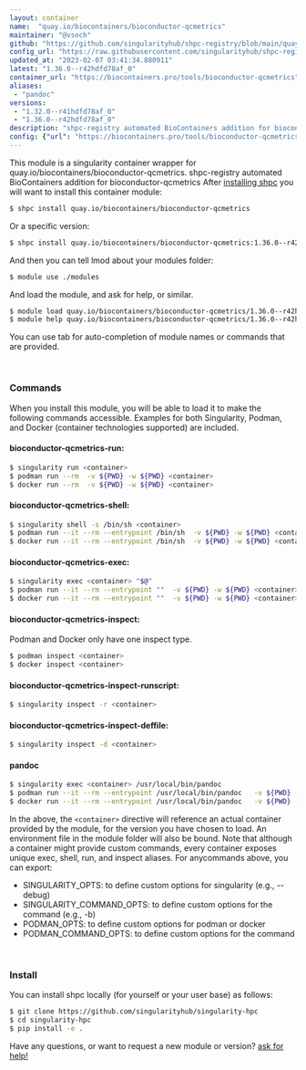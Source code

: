 ```yaml
---
layout: container
name:  "quay.io/biocontainers/bioconductor-qcmetrics"
maintainer: "@vsoch"
github: "https://github.com/singularityhub/shpc-registry/blob/main/quay.io/biocontainers/bioconductor-qcmetrics/container.yaml"
config_url: "https://raw.githubusercontent.com/singularityhub/shpc-registry/main/quay.io/biocontainers/bioconductor-qcmetrics/container.yaml"
updated_at: "2023-02-07 03:41:34.880911"
latest: "1.36.0--r42hdfd78af_0"
container_url: "https://biocontainers.pro/tools/bioconductor-qcmetrics"
aliases:
 - "pandoc"
versions:
 - "1.32.0--r41hdfd78af_0"
 - "1.36.0--r42hdfd78af_0"
description: "shpc-registry automated BioContainers addition for bioconductor-qcmetrics"
config: {"url": "https://biocontainers.pro/tools/bioconductor-qcmetrics", "maintainer": "@vsoch", "description": "shpc-registry automated BioContainers addition for bioconductor-qcmetrics", "latest": {"1.36.0--r42hdfd78af_0": "sha256:785005157272479bfb3384cac5dc1be634d9d42ed9d407b9ea61e0de7b9ee28c"}, "tags": {"1.32.0--r41hdfd78af_0": "sha256:9be664a2c5ccc626fd29c76b393dbaa5efe048ec216ec1bea1a836aa4645d255", "1.36.0--r42hdfd78af_0": "sha256:785005157272479bfb3384cac5dc1be634d9d42ed9d407b9ea61e0de7b9ee28c"}, "docker": "quay.io/biocontainers/bioconductor-qcmetrics", "aliases": {"pandoc": "/usr/local/bin/pandoc"}}
---
```


This module is a singularity container wrapper for quay.io/biocontainers/bioconductor-qcmetrics.
shpc-registry automated BioContainers addition for bioconductor-qcmetrics
After [installing shpc](#install) you will want to install this container module:


```bash
$ shpc install quay.io/biocontainers/bioconductor-qcmetrics
```

Or a specific version:

```bash
$ shpc install quay.io/biocontainers/bioconductor-qcmetrics:1.36.0--r42hdfd78af_0
```

And then you can tell lmod about your modules folder:

```bash
$ module use ./modules
```

And load the module, and ask for help, or similar.

```bash
$ module load quay.io/biocontainers/bioconductor-qcmetrics/1.36.0--r42hdfd78af_0
$ module help quay.io/biocontainers/bioconductor-qcmetrics/1.36.0--r42hdfd78af_0
```

You can use tab for auto-completion of module names or commands that are provided.

<br>

### Commands

When you install this module, you will be able to load it to make the following commands accessible.
Examples for both Singularity, Podman, and Docker (container technologies supported) are included.

#### bioconductor-qcmetrics-run:

```bash
$ singularity run <container>
$ podman run --rm  -v ${PWD} -w ${PWD} <container>
$ docker run --rm  -v ${PWD} -w ${PWD} <container>
```

#### bioconductor-qcmetrics-shell:

```bash
$ singularity shell -s /bin/sh <container>
$ podman run --it --rm --entrypoint /bin/sh  -v ${PWD} -w ${PWD} <container>
$ docker run --it --rm --entrypoint /bin/sh  -v ${PWD} -w ${PWD} <container>
```

#### bioconductor-qcmetrics-exec:

```bash
$ singularity exec <container> "$@"
$ podman run --it --rm --entrypoint ""  -v ${PWD} -w ${PWD} <container> "$@"
$ docker run --it --rm --entrypoint ""  -v ${PWD} -w ${PWD} <container> "$@"
```

#### bioconductor-qcmetrics-inspect:

Podman and Docker only have one inspect type.

```bash
$ podman inspect <container>
$ docker inspect <container>
```

#### bioconductor-qcmetrics-inspect-runscript:

```bash
$ singularity inspect -r <container>
```

#### bioconductor-qcmetrics-inspect-deffile:

```bash
$ singularity inspect -d <container>
```


#### pandoc

```bash
$ singularity exec <container> /usr/local/bin/pandoc
$ podman run --it --rm --entrypoint /usr/local/bin/pandoc   -v ${PWD} -w ${PWD} <container> -c " $@"
$ docker run --it --rm --entrypoint /usr/local/bin/pandoc   -v ${PWD} -w ${PWD} <container> -c " $@"
```



In the above, the `<container>` directive will reference an actual container provided
by the module, for the version you have chosen to load. An environment file in the
module folder will also be bound. Note that although a container
might provide custom commands, every container exposes unique exec, shell, run, and
inspect aliases. For anycommands above, you can export:

 - SINGULARITY_OPTS: to define custom options for singularity (e.g., --debug)
 - SINGULARITY_COMMAND_OPTS: to define custom options for the command (e.g., -b)
 - PODMAN_OPTS: to define custom options for podman or docker
 - PODMAN_COMMAND_OPTS: to define custom options for the command

<br>

### Install

You can install shpc locally (for yourself or your user base) as follows:

```bash
$ git clone https://github.com/singularityhub/singularity-hpc
$ cd singularity-hpc
$ pip install -e .
```

Have any questions, or want to request a new module or version? [ask for help!](https://github.com/singularityhub/singularity-hpc/issues)